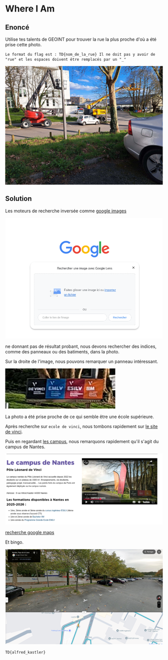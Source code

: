 # Where I Am

## Enoncé

Utilise tes talents de GEOINT pour trouver la rue la plus proche d'où a été prise cette photo.

    Le format du flag est : TD{nom_de_la_rue} Il ne doit pas y avoir de "rue" et les espaces doivent être remplacés par un "_"

![chall](./images/chall.jpg)

## Solution

Les moteurs de recherche inversée comme [google images](https://images.google.fr/)

![moteur inverse](./images/moteur_inverse.png)

ne donnant pas de résultat probant, nous devons rechercher des indices, comme des panneaux ou des batiments, dans la photo.

Sur la droite de l'image, nous pouvons remarquer un panneau intéressant.

![indice](./images/indice.png)

La photo a été prise proche de ce qui semble être une école supérieure.

Après recherche sur `ecole de vinci`, nous tombons rapidement sur [le site de vinci](https://www.devinci.fr/).

Puis en regardant [les campus](https://www.devinci.fr/le-pole/les-campus/), nous remarquons rapidement qu'il s'agit du campus de Nantes.

![de vinci](./images/de_vinci.png)

[recherche google maps](https://www.google.fr/maps/place/ESILV+Nantes/@47.2812389,-1.5220407,17z/data=!4m6!3m5!1s0x4805efa27320b641:0xa4d5e3d59f13aae9!8m2!3d47.2812389!4d-1.5194658!16s%2Fg%2F11tb5rptwz?entry=ttu&g_ep=EgoyMDI1MDUyNy4wIKXMDSoASAFQAw%3D%3D)

Et bingo.

![wu](./images/wu.png)

```
TD{alfred_kastler}
```